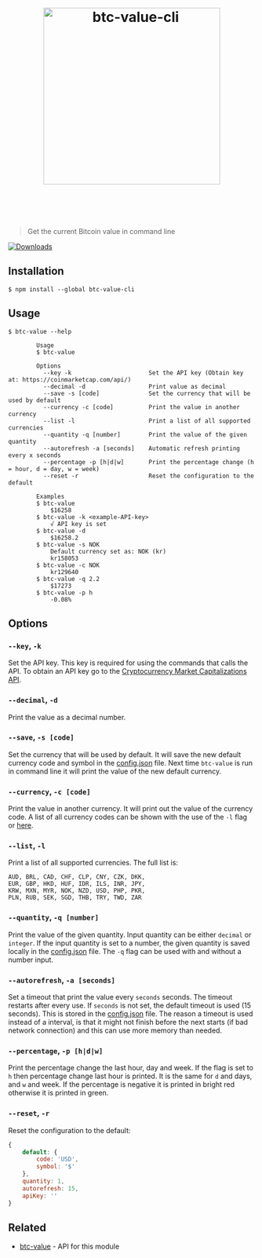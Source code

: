 <h1 align="center">
	<br>
	<img width="360" src="https://raw.githubusercontent.com/knutkirkhorn/btc-value-cli/main/media/logo.svg" alt="btc-value-cli">
	<br>
	<br>
	<br>
</h1>

> Get the current Bitcoin value in command line

[![Downloads](https://img.shields.io/npm/dm/btc-value-cli.svg)](https://www.npmjs.com/package/btc-value-cli)

## Installation

```
$ npm install --global btc-value-cli 
```

## Usage

```
$ btc-value --help

        Usage
        $ btc-value
        
        Options
          --key -k                      Set the API key (Obtain key at: https://coinmarketcap.com/api/)
          --decimal -d                  Print value as decimal
          --save -s [code]              Set the currency that will be used by default
          --currency -c [code]          Print the value in another currency         
          --list -l                     Print a list of all supported currencies
          --quantity -q [number]        Print the value of the given quantity
          --autorefresh -a [seconds]    Automatic refresh printing every x seconds
          --percentage -p [h|d|w]       Print the percentage change (h = hour, d = day, w = week)
          --reset -r                    Reset the configuration to the default

        Examples
        $ btc-value
            $16258
        $ btc-value -k <example-API-key>
            √ API key is set
        $ btc-value -d
            $16258.2
        $ btc-value -s NOK
            Default currency set as: NOK (kr)
            kr158053
        $ btc-value -c NOK
            kr129640
        $ btc-value -q 2.2
            $17273
        $ btc-value -p h
            -0.08%
```

## Options

### `--key`, `-k`

Set the API key. This key is required for using the commands that calls the API. To obtain an API key go to the [Cryptocurrency Market Capitalizations API](https://coinmarketcap.com/api/).

### `--decimal`, `-d`

Print the value as a decimal number.

### `--save`, `-s [code]`

Set the currency that will be used by default. It will save the new default currency code and symbol in the [config.json](config.json) file. Next time ```btc-value``` is run in command line it will print the value of the new default currency.

### `--currency`, `-c [code]`

Print the value in another currency. It will print out the value of the currency code. A list of all currency codes can be shown with the use of the `-l` flag or [here](https://github.com/knutkirkhorn/btc-value/blob/main/currencies.json).

### `--list`, `-l`

Print a list of all supported currencies.
The full list is:

```
AUD, BRL, CAD, CHF, CLP, CNY, CZK, DKK,
EUR, GBP, HKD, HUF, IDR, ILS, INR, JPY,
KRW, MXN, MYR, NOK, NZD, USD, PHP, PKR,
PLN, RUB, SEK, SGD, THB, TRY, TWD, ZAR
```

### `--quantity`, `-q [number]`

Print the value of the given quantity. Input quantity can be either ```decimal``` or ```integer```.
If the input quantity is set to a number, the given quantity is saved locally in the [config.json](config.json) file.
The `-q` flag can be used with and without a number input.

### `--autorefresh`, `-a [seconds]`

Set a timeout that print the value every `seconds` seconds. The timeout restarts after every use. If `seconds` is not set, the default timeout is used (15 seconds). This is stored in the [config.json](config.json) file. The reason a timeout is used instead of a interval, is that it might not finish before the next starts (if bad network connection) and this can use more memory than needed.

### `--percentage`, `-p [h|d|w]`

Print the percentage change the last hour, day and week. If the flag is set to `h` then percentage change last hour is printed. It is the same for `d` and days, and `w` and week.
If the percentage is negative it is printed in bright red otherwise it is printed in green.

### `--reset`, `-r`

Reset the configuration to the default:

```js
{
    default: {
        code: 'USD',
        symbol: '$'
    },
    quantity: 1,
    autorefresh: 15,
    apiKey: ''
}
```

## Related

- [btc-value](https://github.com/knutkirkhorn/btc-value) - API for this module
